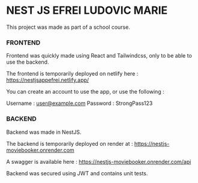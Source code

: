 # NEST JS EFREI LUDOVIC MARIE

This project was made as part of a school course.

### FRONTEND

Frontend was quickly made using React and Tailwindcss, only to be able to use the backend.

The frontend is temporarily deployed on netlify here : https://nestjsappefrei.netlify.app/

You can create an account to use the app, or use the following : 

Username : user@example.com
Password : StrongPass123

### BACKEND

Backend was made in NestJS.

The backend is temporarily deployed on render at : https://nestjs-moviebooker.onrender.com

A swagger is available here : https://nestjs-moviebooker.onrender.com/api

Backend was secured using JWT and contains unit tests.
